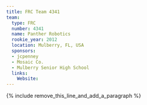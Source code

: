 ```yaml
---
title: FRC Team 4341
team:
  type: FRC
  number: 4341
  name: Panther Robotics
  rookie_year: 2012
  location: Mulberry, FL, USA
  sponsors:
  - jcpenney
  - Mosaic Co.
  - Mulberry Senior High School
  links:
    Website:
---
```


{% include remove_this_line_and_add_a_paragraph %}